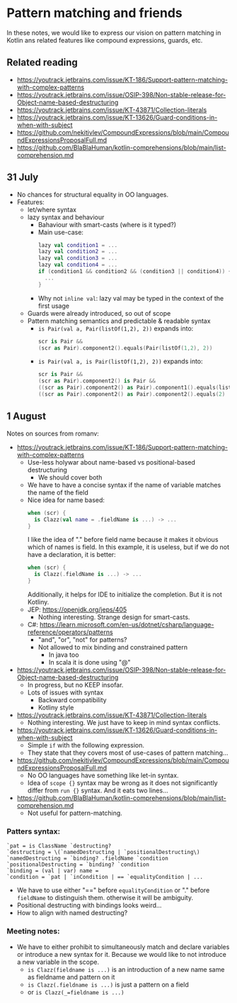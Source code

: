 # Pattern matching and friends

In these notes, we would like to express our vision on pattern matching in Kotlin ans related features like compound expressions, guards, etc. 

## Related reading

- https://youtrack.jetbrains.com/issue/KT-186/Support-pattern-matching-with-complex-patterns
- https://youtrack.jetbrains.com/issue/OSIP-398/Non-stable-release-for-Object-name-based-destructuring
- https://youtrack.jetbrains.com/issue/KT-43871/Collection-literals
- https://youtrack.jetbrains.com/issue/KT-13626/Guard-conditions-in-when-with-subject
- https://github.com/nekitivlev/CompoundExpressions/blob/main/CompoundExpressionsProposalFull.md
- https://github.com/BlaBlaHuman/kotlin-comprehensions/blob/main/list-comprehension.md

## 31 July

- No chances for structural equality in OO languages. 
- Features:
  - let/where syntax
  - lazy syntax and behaviour
    - Bahaviour with smart-casts (where is it typed?)
    - Main use-case:
      ```kotlin
      lazy val condition1 = ...
      lazy val condition2 = ...
      lazy val condition3 = ...
      lazy val condition4 = ...
      if (condition1 && condition2 && (condition3 || condition4)) {
        ...
      }
      ```
    - Why not `inline val`: lazy val may be typed in the context of the first usage 
  - Guards were already introduced, so out of scope
  - Pattern matching semantics and predictable & readable syntax
    - `is Pair(val a, Pair(listOf(1,2), 2))` expands into:
      ```kotlin
      scr is Pair &&
      (scr as Pair).component2().equals(Pair(listOf(1,2), 2))
      ```
    - `is Pair(val a, is Pair(listOf(1,2), 2))` expands into:
      ```kotlin
      scr is Pair &&
      (scr as Pair).component2() is Pair &&
      ((scr as Pair).component2() as Pair).component1().equals(listOf(1,2)) &&
      ((scr as Pair).component2() as Pair).component2().equals(2)
      ```

## 1 August

Notes on sources from romanv:

- https://youtrack.jetbrains.com/issue/KT-186/Support-pattern-matching-with-complex-patterns
  - Use-less holywar about name-based vs positional-based destructuring
    - We should cover both
  - We have to have a concise syntax if the name of variable matches the name of the field
  - Nice idea for name based:
    ```kotlin
    when (scr) {
      is Clazz(val name = .fieldName is ...) -> ...
    }
    ```
    I like the idea of "." before field name because it makes it obvious which of names is field.
    In this example, it is useless, but if we do not have a declaration, it is better:
    ```kotlin
    when (scr) {
      is Clazz(.fieldName is ...) -> ...
    }
    ```
    Additionally, it helps for IDE to initialize the completion.
    But it is not Kotliny.
  - JEP: https://openjdk.org/jeps/405
    - Nothing interesting. Strange design for smart-casts.
  - C#: https://learn.microsoft.com/en-us/dotnet/csharp/language-reference/operators/patterns
    - "and", "or", "not" for patterns?
    - Not allowed to mix binding and constrained pattern
      - In java too
      - In scala it is done using "@" 
- https://youtrack.jetbrains.com/issue/OSIP-398/Non-stable-release-for-Object-name-based-destructuring
  - In progress, but no KEEP insofar.
  - Lots of issues with syntax
    - Backward compatibility
    - Kotliny style
- https://youtrack.jetbrains.com/issue/KT-43871/Collection-literals
  - Nothing interesting. We just have to keep in mind syntax conflicts. 
- https://youtrack.jetbrains.com/issue/KT-13626/Guard-conditions-in-when-with-subject
  - Simple `if` with the following expression.
  - They state that they covers most of use-cases of pattern matching...
- https://github.com/nekitivlev/CompoundExpressions/blob/main/CompoundExpressionsProposalFull.md
  - No OO languages have something like let-in syntax.
  - Idea of `scope {}` syntax may be wrong as it does not significantly differ from `run {}` syntax.
    And it eats two lines...
- https://github.com/BlaBlaHuman/kotlin-comprehensions/blob/main/list-comprehension.md
  - Not useful for pattern-matching. 

### Patters syntax:

```
`pat = is ClassName `destructing?
`destructing = \(`namedDestructing | `positionalDestructing\)
`namedDestructing = `binding? .fieldName `condition
`positionalDestructing = `binding? `condition
`binding = (val | var) name =
`condition = `pat | `inCondition | == `equalityCondition | ...
```

- We have to use either "==" before `equalityCondition` or "." before `fieldName` to distinguish them. otherwise it will be ambiguity.
- Positional destructing with bindings looks weird...
- How to align with named destructing?

### Meeting notes:

- We have to either prohibit to simultaneously match and declare variables or introduce a new syntax for it.
  Because we would like to not introduce a new variable in the scope.
  - `is Clazz(fieldname is ...)` is an introduction of a new name same as fieldname and pattern on it
  - `is Clazz(.fieldname is ...)` is just a pattern on a field 
  - or `is Clazz(_=fieldname is ...)`


